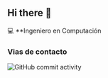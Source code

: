 ## Hi there 👋

:computer: **Ingeniero en Computación

### Vias de contacto

![GitHub commit activity](https://img.shields.io/github/commit-activity/m/Adolf96/Adolf96)
